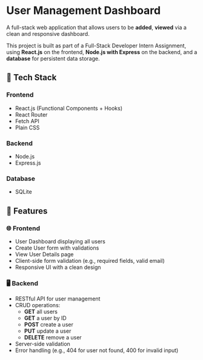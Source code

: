 # User Management Dashboard

A full-stack web application that allows users to be **added**, **viewed** via a clean and responsive dashboard.

This project is built as part of a Full-Stack Developer Intern Assignment, using **React.js** on the frontend, **Node.js with Express** on the backend, and a **database** for persistent data storage.

## 🔧 Tech Stack

### Frontend
- React.js (Functional Components + Hooks)
- React Router
- Fetch API
- Plain CSS

### Backend
- Node.js
- Express.js

### Database
- SQLite


## 🚀 Features

### 🌐 Frontend
- User Dashboard displaying all users
- Create User form with validations
- View User Details page
- Client-side form validation (e.g., required fields, valid email)
- Responsive UI with a clean design

### 🖥️ Backend
- RESTful API for user management
- CRUD operations:
  - **GET** all users
  - **GET** a user by ID
  - **POST** create a user
  - **PUT** update a user
  - **DELETE** remove a user
- Server-side validation
- Error handling (e.g., 404 for user not found, 400 for invalid input)
